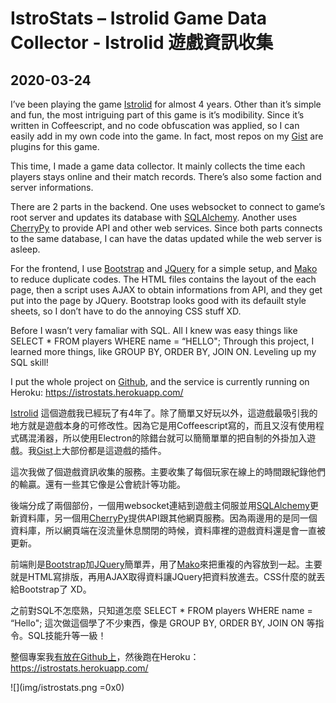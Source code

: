 # IstroStats – Istrolid Game Data Collector - Istrolid 遊戲資訊收集
## 2020-03-24

I’ve been playing the game [Istrolid](http://www.istrolid.com/) for almost 4 years. Other than it’s simple and fun, the most intriguing part of this game is it’s modibility. Since it’s written in Coffeescript, and no code obfuscation was applied, so I can easily add in my own code into the game. In fact, most repos on my [Gist](https://gist.github.com/Rio6) are plugins for this game.

This time, I made a game data collector. It mainly collects the time each players stays online and their match records. There’s also some faction and server informations.

There are 2 parts in the backend. One uses websocket to connect to game’s root server and updates its database with [SQLAlchemy](https://www.sqlalchemy.org/). Another uses [CherryPy](https://cherrypy.org/) to provide API and other web services. Since both parts connects to the same database, I can have the datas updated while the web server is asleep.

For the frontend, I use [Bootstrap](https://getbootstrap.com/) and [JQuery](https://jquery.com/) for a simple setup, and [Mako](https://www.makotemplates.org/) to reduce duplicate codes. The HTML files contains the layout of the each page, then a script uses AJAX to obtain informations from API, and they get put into the page by JQuery. Bootstrap looks good with its defauilt style sheets, so I don’t have to do the annoying CSS stuff XD.

Before I wasn’t very famaliar with SQL. All I knew was easy things like SELECT * FROM players WHERE name = “HELLO"; Through this project, I learned more things, like GROUP BY, ORDER BY, JOIN ON. Leveling up my SQL skill!

I put the whole project on [Github](https://github.com/Rio6/IstroStats/), and the service is currently running on Heroku: <https://istrostats.herokuapp.com/>

[Istrolid](http://www.istrolid.com/) 這個遊戲我已經玩了有4年了。除了簡單又好玩以外，這遊戲最吸引我的地方就是遊戲本身的可修改性。因為它是用Coffeescript寫的，而且又沒有使用程式碼混淆器，所以使用Electron的除錯台就可以簡簡單單的把自制的外掛加入遊戲。我[Gist](https://gist.github.com/Rio6)上大部份都是這遊戲的插件。

這次我做了個遊戲資訊收集的服務。主要收集了每個玩家在線上的時間跟紀錄他們的輸贏。還有一些其它像是公會統計等功能。

後端分成了兩個部份，一個用websocket連結到遊戲主伺服並用[SQLAlchemy](https://www.sqlalchemy.org/)更新資料庫，另一個用[CherryPy](https://cherrypy.org/)提供API跟其他網頁服務。因為兩邊用的是同一個資料庫，所以網頁端在沒流量休息關閉的時候，資料庫裡的遊戲資料還是會一直被更新。

前端則是[Bootstrap](https://getbootstrap.com/)加[JQuery](https://jquery.com/)簡單弄，用了[Mako](https://www.makotemplates.org/)來把重複的內容放到一起。主要就是HTML寫排版，再用AJAX取得資料讓JQuery把資料放進去。CSS什麼的就丟給Bootstrap了 XD。

之前對SQL不怎麼熟，只知道怎麼 SELECT * FROM players WHERE name = “Hello"; 這次做這個學了不少東西，像是 GROUP BY, ORDER BY, JOIN ON 等指令。SQL技能升等一級！

整個專案我[有放在Github上](https://github.com/Rio6/IstroStats/)，然後跑在Heroku：<https://istrostats.herokuapp.com/>

![](img/istrostats.png =0x0)

